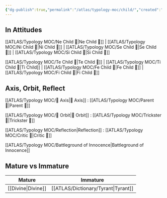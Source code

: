 ```yaml
---
{"dg-publish":true,"permalink":"/atlas/typology-moc/child/","created":"","updated":""}
---
```



## In Attitudes

[[ATLAS/Typology MOC/Ne Child 🧒\|Ne Child 🧒]] | [[ATLAS/Typology MOC/Ni Child 🧒\|Ni Child 🧒]] | [[ATLAS/Typology MOC/Se Child 🧒\|Se Child 🧒]] | [[ATLAS/Typology MOC/Si Child 🧒\|Si Child 🧒]]

[[ATLAS/Typology MOC/Te Child 🧒\|Te Child 🧒]] | [[ATLAS/Typology MOC/Ti Child 🧒\|Ti Child]] | [[ATLAS/Typology MOC/Fe Child 🧒\|Fe Child 🧒]] | [[ATLAS/Typology MOC/Fi Child 🧒\|Fi Child 🧒]]

## Axis, Orbit, Reflect

[[ATLAS/Typology MOC/🧲 Axis\|🧲 Axis]] : [[ATLAS/Typology MOC/Parent 🤨\|Parent 🤨]]

[[ATLAS/Typology MOC/🔄 Orbit\|🔄 Orbit]] : [[ATLAS/Typology MOC/Trickster 🤡\|Trickster 🤡]]

[[ATLAS/Typology MOC/Reflection\|Reflection]] : [[ATLAS/Typology MOC/Critic 🤔\|Critic 🤔]]

[[ATLAS/Typology MOC/Battleground of Innocence\|Battleground of Innocence]]

## Mature vs Immature

| Mature | Immature |
| -------- | --------- | 
| [[Divine\|Divine]]   | [[ATLAS/Dictionary/Tyrant\|Tyrant]]  |  
